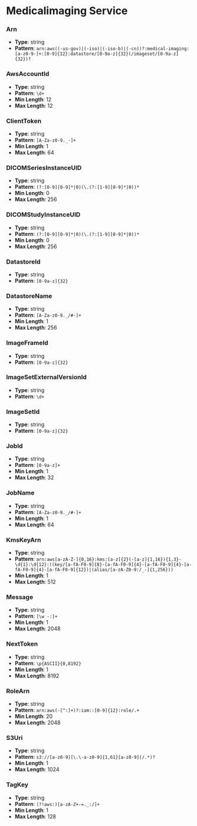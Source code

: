 # Medicalimaging Service

### Arn
- **Type**: string
- **Pattern**: `arn:aws((-us-gov)|(-iso)|(-iso-b)|(-cn))?:medical-imaging:[a-z0-9-]+:[0-9]{12}:datastore/[0-9a-z]{32}(/imageset/[0-9a-z]{32})?`

### AwsAccountId
- **Type**: string
- **Pattern**: `\d+`
- **Min Length**: 12
- **Max Length**: 12

### ClientToken
- **Type**: string
- **Pattern**: `[A-Za-z0-9._-]+`
- **Min Length**: 1
- **Max Length**: 64

### DICOMSeriesInstanceUID
- **Type**: string
- **Pattern**: `(?:[0-9][0-9]*|0)(\.(?:[1-9][0-9]*|0))*`
- **Min Length**: 0
- **Max Length**: 256

### DICOMStudyInstanceUID
- **Type**: string
- **Pattern**: `(?:[0-9][0-9]*|0)(\.(?:[1-9][0-9]*|0))*`
- **Min Length**: 0
- **Max Length**: 256

### DatastoreId
- **Type**: string
- **Pattern**: `[0-9a-z]{32}`

### DatastoreName
- **Type**: string
- **Pattern**: `[A-Za-z0-9._/#-]+`
- **Min Length**: 1
- **Max Length**: 256

### ImageFrameId
- **Type**: string
- **Pattern**: `[0-9a-z]{32}`

### ImageSetExternalVersionId
- **Type**: string
- **Pattern**: `\d+`

### ImageSetId
- **Type**: string
- **Pattern**: `[0-9a-z]{32}`

### JobId
- **Type**: string
- **Pattern**: `[0-9a-z]+`
- **Min Length**: 1
- **Max Length**: 32

### JobName
- **Type**: string
- **Pattern**: `[A-Za-z0-9._/#-]+`
- **Min Length**: 1
- **Max Length**: 64

### KmsKeyArn
- **Type**: string
- **Pattern**: `arn:aws[a-zA-Z-]{0,16}:kms:[a-z]{2}(-[a-z]{1,16}){1,3}-\d{1}:\d{12}:((key/[a-fA-F0-9]{8}-[a-fA-F0-9]{4}-[a-fA-F0-9]{4}-[a-fA-F0-9]{4}-[a-fA-F0-9]{12})|(alias/[a-zA-Z0-9:/_-]{1,256}))`
- **Min Length**: 1
- **Max Length**: 512

### Message
- **Type**: string
- **Pattern**: `[\w -:]+`
- **Min Length**: 1
- **Max Length**: 2048

### NextToken
- **Type**: string
- **Pattern**: `\p{ASCII}{0,8192}`
- **Min Length**: 1
- **Max Length**: 8192

### RoleArn
- **Type**: string
- **Pattern**: `arn:aws(-[^:]+)?:iam::[0-9]{12}:role/.+`
- **Min Length**: 20
- **Max Length**: 2048

### S3Uri
- **Type**: string
- **Pattern**: `s3://[a-z0-9][\.\-a-z0-9]{1,61}[a-z0-9](/.*)?`
- **Min Length**: 1
- **Max Length**: 1024

### TagKey
- **Type**: string
- **Pattern**: `(?!aws:)[a-zA-Z+-=._:/]+`
- **Min Length**: 1
- **Max Length**: 128


